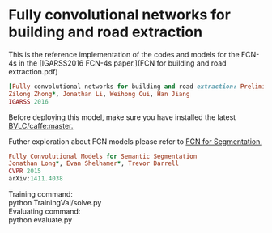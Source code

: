 # Fully convolutional networks for building and road extraction

This is the reference implementation of the codes and models for the FCN-4s in the [IGARSS2016 FCN-4s paper.](FCN for building and road extraction.pdf)<br />
```ruby
[Fully convolutional networks for building and road extraction: Preliminary results]
Zilong Zhong*, Jonathan Li, Weihong Cui, Han Jiang
IGARSS 2016
```
Before deploying this model, make sure you have installed the latest [BVLC/caffe:master.](https://github.com/BVLC/caffe)<br />

Futher exploration about FCN models please refer to [FCN for Segmentation.](https://github.com/shelhamer/fcn.berkeleyvision.org)<br />
```ruby
Fully Convolutional Models for Semantic Segmentation
Jonathan Long*, Evan Shelhamer*, Trevor Darrell
CVPR 2015
arXiv:1411.4038
```
Training command:<br />
    python TrainingVal/solve.py<br />
Evaluating command:<br />
    python evaluate.py<br />